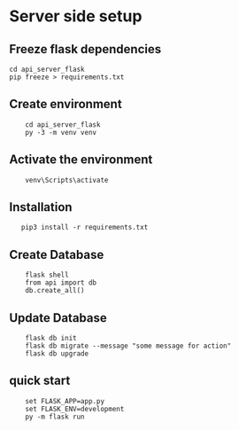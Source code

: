 # Server side setup
## Freeze flask dependencies
    cd api_server_flask
    pip freeze > requirements.txt
## Create environment
```
    cd api_server_flask
    py -3 -m venv venv
```
## Activate the environment
```
    venv\Scripts\activate
```
## Installation
```
   pip3 install -r requirements.txt
```
## Create Database
```
    flask shell
    from api import db
    db.create_all()
```
## Update Database
```
    flask db init
    flask db migrate --message "some message for action"
    flask db upgrade
``` 
## quick start
```
    set FLASK_APP=app.py
    set FLASK_ENV=development
    py -m flask run
```
